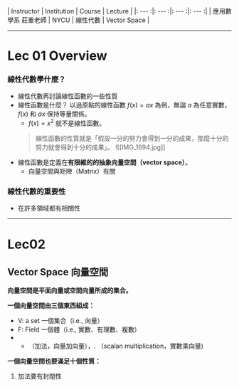 | Instructor | Institution | Course | Lecture |
|: --- :|: --- :|: --- :|: --- :|
| 應用數學系 莊重老師 | NYCU | 線性代數 | Vector Space |

---

# Lec 01 Overview

### 線性代數學什麼？
- 線性代數再討論線性函數的一些性質
- 線性函數是什麼？ 以過原點的線性函數 $f(x) = ax$ 為例，無論 $a$ 為任意實數， $f(x)$ 和 $ax$ 保持等量關係。
	- $f(x) = x^2$ 就不是線性函數。
  > 線性函數的性質就是「假設一分的努力會得到一分的成果，那麼十分的努力就會得到十分的成果」。
  ![[IMG_1694.jpg]]
- 線性函數是定義在**有限維的的抽象向量空間（vector space）**。
	- 向量空間與矩陣（Matrix）有關

### 線性代數的重要性
- 在許多領域都有相關性

---

# Lec02

## Vector Space 向量空間

**向量空間是平面向量或空間向量所成的集合。**

**一個向量空間由三個東西組成：**
- V: a set 一個集合（i.e., 向量）
- F: Field 一個體（i.e., 實數、有理數、複數）
- + （加法，向量加向量），. （scalan multiplication，實數乘向量)

**一個向量空間也要滿足十個性質：**
1. 加法要有封閉性
   